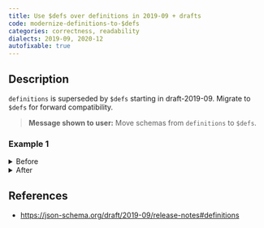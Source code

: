```yaml
---
title: Use $defs over definitions in 2019-09 + drafts
code: modernize-definitions-to-$defs
categories: correctness, readability
dialects: 2019-09, 2020-12
autofixable: true
---
```


## Description
`definitions` is superseded by `$defs` starting in draft-2019-09. Migrate to `$defs` for forward compatibility.

> **Message shown to user:**
> Move schemas from `definitions` to `$defs`.

### Example 1
<details><summary>Before</summary>
```json
{
  "$schema": "https://json-schema.org/draft/2020-12/schema",
  "type": "object",
  "properties": {
    "id": {
      "$ref": "#/definitions/uuid"
    }
  },
  "definitions": {
    "uuid": {
      "type": "string",
      "format": "uuid"
    }
  }
}
```
</details>

<details><summary>After</summary>
```json
{
  "$schema": "https://json-schema.org/draft/2020-12/schema",
  "type": "object",
  "properties": {
    "id": {
      "$ref": "#/$defs/uuid"
    }
  },
  "$defs": {
    "uuid": {
      "type": "string",
      "format": "uuid"
    }
  }
}
```
</details>

## References
* <https://json-schema.org/draft/2019-09/release-notes#definitions>
